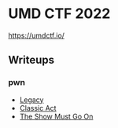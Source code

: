 # UMD CTF 2022

https://umdctf.io/

## Writeups

### pwn

 - [Legacy](./pwn/legacy)
 - [Classic Act](./pwn/classic-act)
 - [The Show Must Go On](./pwn/the-show-must-go-on)
